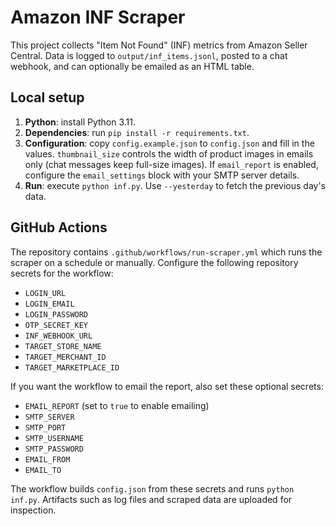 # Amazon INF Scraper

This project collects "Item Not Found" (INF) metrics from Amazon Seller Central. Data is logged to `output/inf_items.jsonl`, posted to a chat webhook, and can optionally be emailed as an HTML table.

## Local setup

1. **Python**: install Python 3.11.
2. **Dependencies**: run `pip install -r requirements.txt`.
3. **Configuration**: copy `config.example.json` to `config.json` and fill in
   the values. `thumbnail_size` controls the width of product images in
   emails only (chat messages keep full-size images). If `email_report`
   is enabled, configure the `email_settings` block with your SMTP server
   details.
4. **Run**: execute `python inf.py`. Use `--yesterday` to fetch the previous day's data.

## GitHub Actions

The repository contains `.github/workflows/run-scraper.yml` which runs the scraper on a schedule or manually. Configure the following repository secrets for the workflow:

- `LOGIN_URL`
- `LOGIN_EMAIL`
- `LOGIN_PASSWORD`
- `OTP_SECRET_KEY`
- `INF_WEBHOOK_URL`
- `TARGET_STORE_NAME`
- `TARGET_MERCHANT_ID`
- `TARGET_MARKETPLACE_ID`

If you want the workflow to email the report, also set these optional secrets:

- `EMAIL_REPORT` (set to `true` to enable emailing)
- `SMTP_SERVER`
- `SMTP_PORT`
- `SMTP_USERNAME`
- `SMTP_PASSWORD`
- `EMAIL_FROM`
- `EMAIL_TO`

The workflow builds `config.json` from these secrets and runs `python inf.py`. Artifacts such as log files and scraped data are uploaded for inspection.


